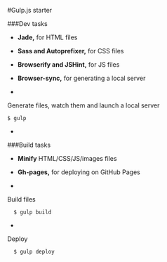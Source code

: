 #Gulp.js starter

###Dev tasks
- **Jade,** for HTML files
- **Sass and Autoprefixer,** for CSS files
- **Browserify and JSHint,** for JS files
- **Browser-sync,** for generating a local server

-
Generate files, watch them and launch a local server
```
$ gulp
```

-
###Build tasks
- **Minify** HTML/CSS/JS/images files
- **Gh-pages,** for deploying on GitHub Pages

-
Build files
```
  $ gulp build
```
-
Deploy
```
  $ gulp deploy
```
